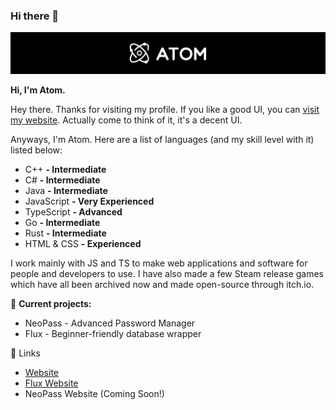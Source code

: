 ### Hi there 👋

![Atom](./image_2022-02-21_192705.png)

**Hi, I'm Atom.**

Hey there. Thanks for visiting my profile. If you like a good UI, you can [visit my website](https://atomdev.cf). Actually come to think of it, it's a decent UI.

Anyways, I'm Atom. Here are a list of languages (and my skill level with it) listed below:
- C++ **- Intermediate**
- C# **- Intermediate**
- Java **- Intermediate**
- JavaScript **- Very Experienced**
- TypeScript **- Advanced**
- Go **- Intermediate**
- Rust **- Intermediate**
- HTML & CSS **- Experienced**

I work mainly with JS and TS to make web applications and software for people and developers to use. I have also made a few Steam release games which have all been archived now and made open-source through itch.io. 

🎨 **Current projects:**
- NeoPass - Advanced Password Manager
- Flux - Beginner-friendly database wrapper

🔗 Links
- [Website](https://atomdev.cf/)
- [Flux Website](https://flux.atomdev.cf/)
- NeoPass Website (Coming Soon!)
